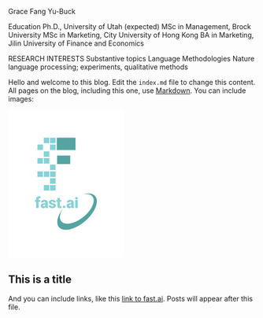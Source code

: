 Grace Fang Yu-Buck

Education
Ph.D., University of Utah (expected)
MSc in Management, Brock University
MSc in Marketing, City University of Hong Kong
BA in Marketing, Jilin University of Finance and Economics  



RESEARCH INTERESTS
Substantive topics
Language 
Methodologies
Nature language processing; experiments, qualitative methods 


Hello and welcome to this blog. Edit the `index.md` file to change this content. All pages on the blog, including this one, use [Markdown](https://guides.github.com/features/mastering-markdown/). You can include images:

![Image of fast.ai logo](images/logo.png)

## This is a title

And you can include links, like this [link to fast.ai](https://www.fast.ai). Posts will appear after this file. 
